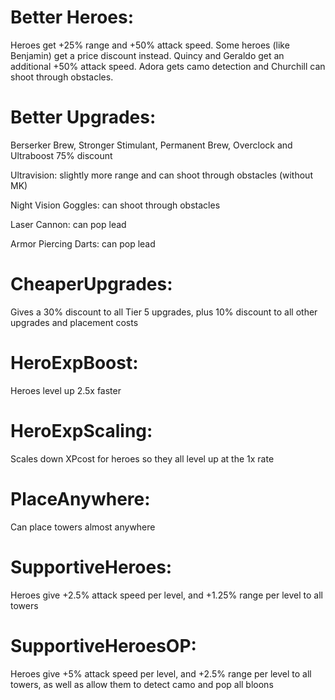# Better Heroes:

Heroes get +25% range and +50% attack speed. Some heroes (like Benjamin) get a price discount instead. Quincy and Geraldo get an additional +50% attack speed. Adora gets camo detection and Churchill can shoot through obstacles.


# Better Upgrades:

Berserker Brew, Stronger Stimulant, Permanent Brew, Overclock and Ultraboost 75% discount

Ultravision: slightly more range and can shoot through obstacles (without MK)

Night Vision Goggles: can shoot through obstacles

Laser Cannon: can pop lead

Armor Piercing Darts: can pop lead


# CheaperUpgrades:
Gives a 30% discount to all Tier 5 upgrades, plus 10% discount to all other upgrades and placement costs


# HeroExpBoost:
Heroes level up 2.5x faster


# HeroExpScaling:
Scales down XPcost for heroes so they all level up at the 1x rate


# PlaceAnywhere:
Can place towers almost anywhere


# SupportiveHeroes:
Heroes give +2.5% attack speed per level, and +1.25% range per level to all towers


# SupportiveHeroesOP:
Heroes give +5% attack speed per level, and +2.5% range per level to all towers, as well as allow them to detect camo and pop all bloons

